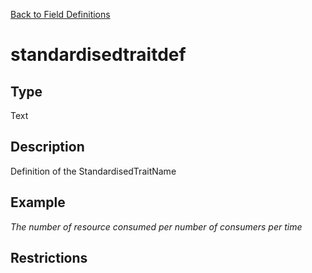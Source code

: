 [Back to Field Definitions](../../field_definition_overview)
# standardisedtraitdef

## Type
Text

## Description


Definition of the StandardisedTraitName
## Example
*The number of resource consumed per number of consumers per time*

## Restrictions

